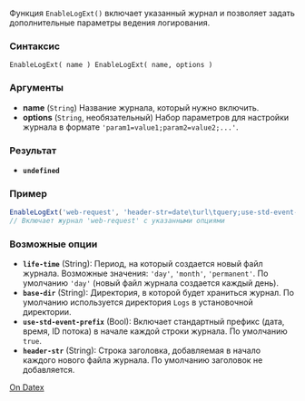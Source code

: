 Функция `EnableLogExt()` включает указанный журнал и позволяет задать дополнительные параметры ведения логирования.

### Синтаксис
`EnableLogExt( name ) EnableLogExt( name, options )`

### Аргументы
- **name** (`String`)
	Название журнала, который нужно включить.
- **options** (`String`, необязательный)
	Набор параметров для настройки журнала в формате `'param1=value1;param2=value2;...'`.

### Результат
- **`undefined`**

### Пример
```js
EnableLogExt('web-request', 'header-str=date\turl\tquery;use-std-event-prefix=0'); 
// Включает журнал 'web-request' с указанными опциями
```

### Возможные опции
- **`life-time`** (String): Период, на который создается новый файл журнала. Возможные значения: `'day'`, `'month'`, `'permanent'`. По умолчанию `'day'` (новый файл журнала создается каждый день).
- **`base-dir`** (String): Директория, в которой будет храниться журнал. По умолчанию используется директория `Logs` в установочной директории.
- **`use-std-event-prefix`** (Bool): Включает стандартный префикс (дата, время, ID потока) в начале каждой строки журнала. По умолчанию `true`.
- **`header-str`** (String): Строка заголовка, добавляемая в начало каждого нового файла журнала. По умолчанию заголовок не добавляется.

[On Datex](http://docs.datex.ru/article.htm?id=5620250451197911775)